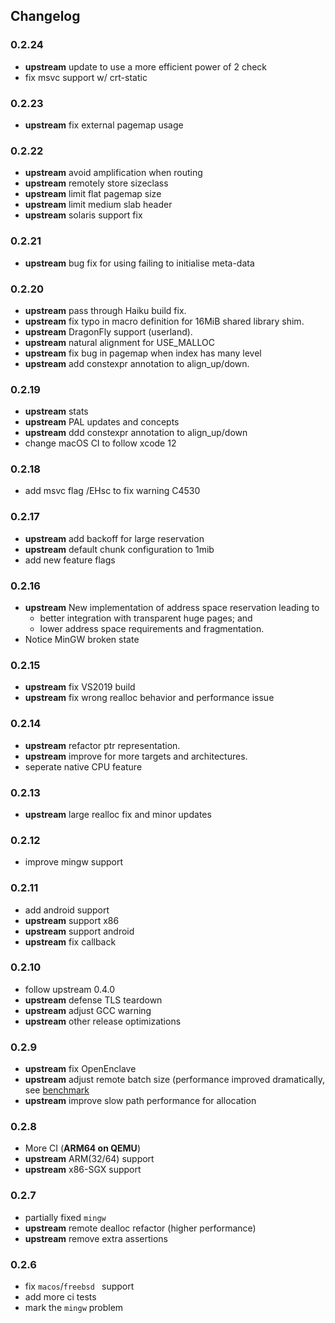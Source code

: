 ## Changelog

### 0.2.24

- **upstream** update to use a more efficient power of 2 check
- fix msvc support w/ crt-static

### 0.2.23

- **upstream** fix external pagemap usage

### 0.2.22

- **upstream** avoid amplification when routing
- **upstream** remotely store sizeclass
- **upstream** limit flat pagemap size
- **upstream** limit medium slab header
- **upstream** solaris support fix

### 0.2.21

- **upstream** bug fix for using failing to initialise meta-data

### 0.2.20

- **upstream** pass through Haiku build fix. 
- **upstream** fix typo in macro definition for 16MiB shared library shim.
- **upstream** DragonFly support (userland).
- **upstream** natural alignment for USE_MALLOC
- **upstream** fix bug in pagemap when index has many level
- **upstream** add constexpr annotation to align_up/down.

### 0.2.19

- **upstream** stats
- **upstream** PAL updates and concepts
- **upstream** ddd constexpr annotation to align_up/down
- change macOS CI to follow xcode 12

### 0.2.18

- add msvc flag /EHsc to fix warning C4530

### 0.2.17

- **upstream** add backoff for large reservation
- **upstream** default chunk configuration to 1mib
- add new feature flags

### 0.2.16

- **upstream** New implementation of address space reservation leading to
  - better integration with transparent huge pages; and
  - lower address space requirements and fragmentation.
- Notice MinGW broken state

### 0.2.15

- **upstream** fix VS2019 build
- **upstream** fix wrong realloc behavior and performance issue

### 0.2.14

- **upstream** refactor ptr representation.
- **upstream** improve for more targets and architectures.
- seperate native CPU feature

### 0.2.13

- **upstream** large realloc fix and minor updates

### 0.2.12

- improve mingw support

### 0.2.11

- add android support
- **upstream** support x86
- **upstream** support android
- **upstream** fix callback

### 0.2.10

- follow upstream 0.4.0
- **upstream** defense TLS teardown
- **upstream** adjust GCC warning
- **upstream** other release optimizations

### 0.2.9

- **upstream** fix OpenEnclave
- **upstream** adjust remote batch size (performance improved dramatically, see [benchmark](https://github.com/microsoft/snmalloc/pull/158#issuecomment-605816017)
- **upstream** improve slow path performance for allocation

### 0.2.8

- More CI (**ARM64 on QEMU**)
- **upstream** ARM(32/64) support
- **upstream** x86-SGX support

### 0.2.7

- partially fixed `mingw`
- **upstream** remote dealloc refactor (higher performance)
- **upstream** remove extra assertions

### 0.2.6

- fix `macos`/`freebsd ` support
- add more ci tests
- mark the `mingw` problem
